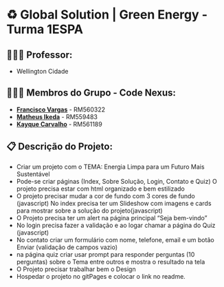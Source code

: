 # ♻️ Global Solution | Green Energy - Turma 1ESPA

## 👨🏾‍🏫 Professor: 
- Wellington Cidade
## 👨🏽‍💻 Membros do Grupo - **Code Nexus**:
- [**Francisco Vargas**](https://github.com/Franciscov25) - RM560322
- [**Matheus Ikeda**](https://github.com/Matheus-Eiki) - RM559483
- [**Kayque Carvalho**](https://github.com/Kay-Carv) - RM561189

## 📋 Descrição do Projeto:
- Criar um projeto com o TEMA: Energia Limpa para um Futuro Mais Sustentável  
- Pode-se criar páginas (Index, Sobre Solução, Login, Contato e Quiz)
O projeto precisa estar com html organizado e bem estilizado  
- O projeto precisar mudar a cor de fundo com 3 cores de fundo (javascript)
No index precisa ter um Slideshow com imagens e cards para mostrar sobre a solução do projeto(javascript) 
- O Projeto precisa ter um alert na página principal “Seja bem-vindo”
- No login precisa fazer a validação e ao logar chamar a página do Quiz (javascript)
- No contato criar um formulário com nome, telefone, email e um botão Enviar (validação de campos vazio)
- na página quiz criar usar prompt para responder perguntas (10 perguntas) sobre o Tema entre outros e mostra o resultado na tela
- O Projeto precisar trabalhar bem o Design    
- Hospedar o projeto no gitPages e colocar o link no readme.
